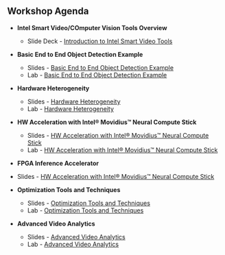 ## Workshop Agenda
* **Intel Smart Video/COmputer Vision Tools Overview**
  - Slide Deck - [Introduction to Intel Smart Video Tools](https://github.com/intel-iot-devkit/workshop/blob/master/presentations/01-Introduction-to-Intel-Smart-Video-Tools.pptx)

* **Basic End to End Object Detection Example**
  - Slides - [Basic End to End Object Detection Example](https://github.com/intel-iot-devkit/workshop/blob/master/presentations/02-Basic-End-to-End-Object-Detection-Example.pptx)
  - Lab - [Basic End to End Object Detection Example](https://github.com/intel-iot-devkit/workshop/object-detection)

* **Hardware Heterogeneity**
  - Slides - [Hardware Heterogeneity](https://github.com/intel-iot-devkit/workshop/blob/master/presentations/03-Hardware-Heterogeneity.pptx)
  - Lab - [Hardware Heterogeneity](https://github.com/intel-iot-devkit/workshop/hardware-heterogeneity)

* **HW Acceleration with Intel® Movidius™ Neural Compute Stick**
  - Slides - [HW Acceleration with Intel® Movidius™ Neural Compute Stick](https://github.com/intel-iot-devkit/workshop/blob/master/presentations/04-HW-Acceleration-with-NCS.pptx)
  - Lab - [HW Acceleration with Intel® Movidius™ Neural Compute Stick](https://github.com/intel-iot-devkit/workshop/HW-Acceleration-with-Movidious-NCS/) 
  
* **FPGA Inference Accelerator**
 - Slides - [HW Acceleration with Intel® Movidius™ Neural Compute Stick](https://github.com/intel-iot-devkit/workshop/blob/master/presentations/04-HW-Acceleration-with-FPGA.pptx)

* **Optimization Tools and Techniques**
  - Slides - [Optimization Tools and Techniques](https://github.com/intel-iot-devkit/workshop/blob/master/presentations/06-Optimization-Tools-and-Techniques.pptx)
  - Lab - [Optimization Tools and Techniques](https://github.com/intel-iot-devkit/workshop/optimization-tools-and-techniques)
  
* **Advanced Video Analytics**
  - Slides - [Advanced Video Analytics](https://github.com/intel-iot-devkit/workshop/blob/master/presentations/07-Advanced-Video-Analytics.pptx)
  - Lab - [Advanced Video Analytics](https://github.com/intel-iot-devkit/workshop/advanced-video-analytics)
